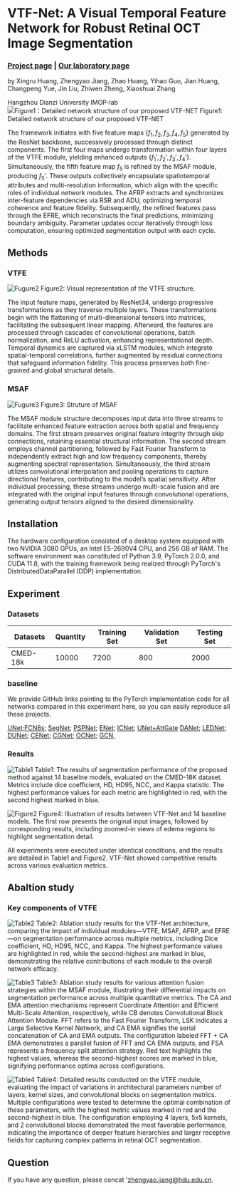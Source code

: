 
# VTF-Net: A Visual Temporal Feature Network for Robust Retinal OCT Image Segmentation
### [Project page](https://github.com/IMOP-lab/VTF-Net-Pytorch) | [Our laboratory page](https://github.com/IMOP-lab)
by Xingru Huang, Zhengyao Jiang, Zhao Huang, Yihao Guo, Jian Huang, Changpeng Yue, Jin Liu, Zhiwen Zheng, Xiaoshuai Zhang

Hangzhou Dianzi University IMOP-lab
![Figure1：Detailed network structure of our proposed VTF-NET](https://github.com/IMOP-lab/VTF-Net-Pytorch/blob/main/figures/Fig2.png)
Figure1: Detailed network structure of our proposed VTF-NET

The framework initiates with five feature maps $\{f_1, f_2, f_3, f_4, f_5\}$ generated by the ResNet backbone, successively processed through distinct components. The first four maps undergo transformation within four layers of the VTFE module, yielding enhanced outputs $\{f_1', f_2', f_3', f_4'\}$. Simultaneously, the fifth feature map $f_5$ is refined by the MSAF module, producing $f_5'$. These outputs collectively encapsulate spatiotemporal attributes and multi-resolution information, which align with the specific roles of individual network modules. The AFRP extracts and synchronizes inter-feature dependencies via RSR and ADU, optimizing temporal coherence and feature fidelity. Subsequently, the refined features pass through the EFRE, which reconstructs the final predictions, minimizing boundary ambiguity. Parameter updates occur iteratively through loss computation, ensuring optimized segmentation output with each cycle.

## Methods

### VTFE
![Fugure2](https://github.com/IMOP-lab/VTF-Net-Pytorch/blob/main/figures/Fig3.png)
Figure2: Visual representation of the VTFE structure. 

The input feature maps, generated by ResNet34, undergo progressive transformations as they traverse multiple layers. These transformations begin with the flattening of multi-dimensional tensors into matrices, facilitating the subsequent linear mapping. Afterward, the features are processed through cascades of convolutional operations, batch normalization, and ReLU activation, enhancing representational depth. Temporal dynamics are captured via xLSTM modules, which integrate spatial-temporal correlations, further augmented by residual connections that safeguard information fidelity. 
This process preserves both fine-grained and global structural details.

### MSAF
![Fugure3](https://github.com/IMOP-lab/VTF-Net-Pytorch/blob/main/figures/Fig4.png)
Figure3: Struture of MSAF 

The MSAF module structure decomposes input data into three streams to facilitate enhanced feature extraction across both spatial and frequency domains. The first stream preserves original feature integrity through skip connections, retaining essential structural information. The second stream employs channel partitioning, followed by Fast Fourier Transform to independently extract high and low frequency components, thereby augmenting spectral representation. Simultaneously, the third stream utilizes convolutional interpolation and pooling operations to capture directional features, contributing to the model’s spatial sensitivity. After individual processing, these streams undergo multi-scale fusion and are integrated with the original input features through convolutional operations, generating output tensors aligned to the desired dimensionality.


## Installation
The hardware configuration consisted of a desktop system equipped with two NVIDIA 3080 GPUs, an Intel E5-2690V4 CPU, and 256 GB of RAM. The software environment was constituted of Python 3.9, PyTorch 2.0.0, and CUDA 11.8, with the training framework being realized through PyTorch's DistributedDataParallel (DDP) implementation.

## Experiment

### Datasets
|Datasets	| Quantity |  Training Set |	Validation Set | Testing Set|
|-|-|-|-|-|
|CMED-18k|10000|7200|800|2000|

### baseline
We provide GitHub links pointing to the PyTorch implementation code for all networks compared in this experiment here, so you can easily reproduce all these projects.

[UNet](https://github.com/milesial/Pytorch-UNet);[FCN8s](https://github.com/wkentaro/pytorch-fcn); [SegNet](https://github.com/vinceecws/SegNet_PyTorch?tab=readme-ov-file); [PSPNet](https://github.com/Lextal/pspnet-pytorch); [ENet](https://github.com/davidtvs/PyTorch-ENet); [ICNet](https://github.com/hszhao/ICNet); [UNet+AttGate](https://github.com/EdgarLefevre/Attention_Unet_Pytorch) [DANet](https://github.com/junfu1115/DANet); [LEDNet](https://github.com/sczhou/LEDNet); [DUNet](https://github.com/Tramac/awesome-semantic-segmentation-pytorch); [CENet](https://github.com/Guzaiwang/CE-Net); [CGNet](https://github.com/wutianyiRosun/CGNet); [OCNet](https://github.com/openseg-group/OCNet.pytorch); [GCN](https://github.com/tkipf/pygcn), 
### Results
![Table1](https://github.com/IMOP-lab/VTF-Net-Pytorch/blob/main/figures/Table1.jpg)
Table1: The results of segmentation performance of the proposed method against 14 baseline models, evaluated on the CMED-18K dataset. Metrics include dice coefficient, HD, HD95, NCC, and Kappa statistic. The highest performance values for each metric are highlighted in red, with the second highest marked in blue.

![Figure2](https://github.com/IMOP-lab/VTF-Net-Pytorch/blob/main/figures/Fig5.png)
Figure4: Illustration of results between VTF-Net and 14 baseline models. The first row presents the original input images, followed by corresponding results, including zoomed-in views of edema regions to highlight segmentation detail.

All experiments were executed under identical conditions, and the results are detailed in Table1 and Figure2. VTF-Net showed competitive results across various evaluation metrics.

## Abaltion study

### Key components of VTFE

![Table2](https://github.com/IMOP-lab/VTF-Net-Pytorch/blob/main/figures/Table2.jpg)
Table2: Ablation study results for the VTF-Net architecture, comparing the impact of individual modules—VTFE, MSAF, AFRP, and EFRE—on segmentation performance across multiple metrics, including Dice coefficient, HD, HD95, NCC, and Kappa. The highest performance values are highlighted in red, while the second-highest are marked in blue, demonstrating the relative contributions of each module to the overall network efficacy.

![Table3](https://github.com/IMOP-lab/VTF-Net-Pytorch/blob/main/figures/Table3.jpg)
Table3: Ablation study results for various attention fusion strategies within the MSAF module, illustrating their differential impacts on segmentation performance across multiple quantitative metrics. The CA and EMA attention mechanisms represent Coordinate Attention and Efficient Multi-Scale Attention, respectively, while CB denotes Convolutional Block Attention Module. FFT refers to the Fast Fourier Transform, LSK indicates a Large Selective Kernel Network, and CA EMA signifies the serial concatenation of CA and EMA outputs. The configuration labeled FFT + CA EMA demonstrates a parallel fusion of FFT and CA EMA outputs, and FSA represents a frequency split attention strategy. Red text highlights the highest values, whereas the second-highest scores are marked in blue, signifying performance optima across configurations.

![Table4](https://github.com/IMOP-lab/VTF-Net-Pytorch/blob/main/figures/Table4.jpg)
Table4: Detailed results conducted on the VTFE module, evaluating the impact of variations in architectural parameters number of layers, kernel sizes, and convolutional blocks on segmentation metrics. Multiple configurations were tested to determine the optimal combination of these parameters, with the highest metric values marked in red and the second-highest in blue. The configuration employing 4 layers, 5x5 kernels, and 2 convolutional blocks demonstrated the most favorable performance, indicating the importance of deeper feature hierarchies and larger receptive fields for capturing complex patterns in retinal OCT segmentation.

## Question
If you have any question, please concat 'zhengyao.jiang@hdu.edu.cn.

